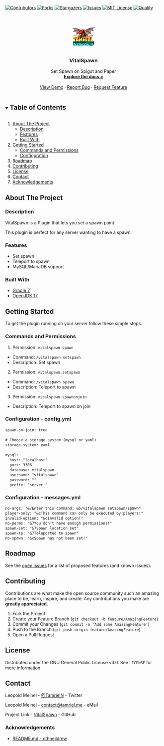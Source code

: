 <!-- PROJECT SHIELDS -->
[![Contributors][contributors-shield]][contributors-url]
[![Forks][forks-shield]][forks-url]
[![Stargazers][stars-shield]][stars-url]
[![Issues][issues-shield]][issues-url]
[![MIT License][license-shield]][license-url]
[![Quality][quality-shield]][quality-url]

<!-- PROJECT LOGO -->
<!--suppress ALL -->
<br />
<p align="center">
  <a href="https://github.com/TamrielNetwork/VitalSpawn">
    <img src="images/logo.png" alt="Logo" width="80" height="80">
  </a>

<h3 align="center">VitalSpawn</h3>

  <p align="center">
    Set Spawn on Spigot and Paper
    <br />
    <a href="https://github.com/TamrielNetwork/VitalSpawn"><strong>Explore the docs »</strong></a>
    <br />
    <br />
    <a href="https://github.com/TamrielNetwork/VitalSpawn">View Demo</a>
    ·
    <a href="https://github.com/TamrielNetwork/VitalSpawn/issues">Report Bug</a>
    ·
    <a href="https://github.com/TamrielNetwork/VitalSpawn/issues">Request Feature</a>
  </p>

<!-- TABLE OF CONTENTS -->
<details open="open">
  <summary><h2 style="display: inline-block">Table of Contents</h2></summary>
  <ol>
    <li>
      <a href="#about-the-project">About The Project</a>
      <ul>
        <li><a href="#description">Description</a></li>
        <li><a href="#features">Features</a></li>
        <li><a href="#built-with">Built With</a></li>
      </ul>
    </li>
    <li>
      <a href="#getting-started">Getting Started</a>
      <ul>
        <li><a href="#commands-and-permissions">Commands and Permissions</a></li>
        <li><a href="#configuration">Configuration</a></li>
      </ul>
    </li>
    <li><a href="#roadmap">Roadmap</a></li>
    <li><a href="#contributing">Contributing</a></li>
    <li><a href="#license">License</a></li>
    <li><a href="#contact">Contact</a></li>
    <li><a href="#acknowledgements">Acknowledgements</a></li>
  </ol>
</details>

<!-- ABOUT THE PROJECT -->

## About The Project

### Description

VitalSpawn is a Plugin that lets you set a spawn point.

This plugin is perfect for any server wanting to have a spawn.

### Features

* Set spawn
* Teleport to spawn
* MySQL/MariaDB support

### Built With

* [Gradle 7](https://docs.gradle.org/7.3.3/release-notes.html)
* [OpenJDK 17](https://openjdk.java.net/projects/jdk/17/)

<!-- GETTING STARTED -->

## Getting Started

To get the plugin running on your server follow these simple steps.

### Commands and Permissions

1. Permission: `vitalspawn.spawn`

* Command: `/vitalspawn setspawn`
* Description: Set spawn

2. Permission: `vitalspawn.setspawn`

* Command: `/vitalspawn spawn`
* Description: Teleport to spawn

3. Permission: `vitalspawn.spawnonjoin`

* Description: Teleport to spawn on join

### Configuration - config.yml

```
spawn-on-join: true

# Choose a storage system (mysql or yaml)
storage-system: yaml

mysql:
  host: "localhost"
  port: 3306
  database: vitalspawn
  username: "vitalspawn"
  password: ""
  prefix: "server_"
```

### Configuration - messages.yml

```
no-args: "&7Enter this command: &b/vitalspawn setspawn/spawn"
player-only: "&cThis command can only be executed by players!"
invalid-option: "&cInvalid option!"
no-perms: "&7You don't have enough permissions!"
spawn-set: "&7Spawn location set"
spawn-tp: "&7Teleported to spawn"
no-spawn: "&cSpawn has not been set!"
```

<!-- ROADMAP -->

## Roadmap

See the [open issues](https://github.com/TamrielNetwork/VitalSpawn/issues) for a list of proposed features (and known
issues).

<!-- CONTRIBUTING -->

## Contributing

Contributions are what make the open source community such an amazing place to be, learn, inspire, and create. Any
contributions you make are **greatly appreciated**.

1. Fork the Project
2. Create your Feature Branch (`git checkout -b feature/AmazingFeature`)
3. Commit your Changes (`git commit -m 'Add some AmazingFeature'`)
4. Push to the Branch (`git push origin feature/AmazingFeature`)
5. Open a Pull Request

<!-- LICENSE -->

## License

Distributed under the GNU General Public License v3.0. See `LICENSE` for more information.

<!-- CONTACT -->

## Contact

Leopold Meinel - [@TamrielN](https://twitter.com/TamrielN) - Twitter

Leopold Meinel - [contact@tamriel.me](mailto:contact@tamriel.me) - eMail

Project Link - [VitalSpawn](https://github.com/TamrielNetwork/VitalSpawn) - GitHub

<!-- ACKNOWLEDGEMENTS -->

### Acknowledgements

* [README.md - othneildrew](https://github.com/othneildrew/Best-README-Template)

<!-- MARKDOWN LINKS & IMAGES -->

[contributors-shield]: https://img.shields.io/github/contributors-anon/TamrielNetwork/VitalSpawn?style=for-the-badge

[contributors-url]: https://github.com/TamrielNetwork/VitalSpawn/graphs/contributors

[forks-shield]: https://img.shields.io/github/forks/TamrielNetwork/VitalSpawn?label=Forks&style=for-the-badge

[forks-url]: https://github.com/TamrielNetwork/VitalSpawn/network/members

[stars-shield]: https://img.shields.io/github/stars/TamrielNetwork/VitalSpawn?style=for-the-badge

[stars-url]: https://github.com/TamrielNetwork/VitalSpawn/stargazers

[issues-shield]: https://img.shields.io/github/issues/TamrielNetwork/VitalSpawn?style=for-the-badge

[issues-url]: https://github.com/TamrielNetwork/VitalSpawn/issues

[license-shield]: https://img.shields.io/github/license/TamrielNetwork/VitalSpawn?style=for-the-badge

[license-url]: https://github.com/TamrielNetwork/VitalSpawn/blob/main/LICENSE

[quality-shield]: https://img.shields.io/codefactor/grade/github/TamrielNetwork/VitalSpawn?style=for-the-badge

[quality-url]: https://www.codefactor.io/repository/github/TamrielNetwork/VitalSpawn
